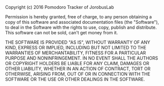 Copyright (c) 2016 Pomodoro Tracker of JorobusLab

Permission is hereby granted, free of charge, to any person obtaining a copy of this software and associated documentation files (the "Software"), to deal in the Software with the rights to use, copy, publish and distribute. This software can not be sold, can't get money from it.

THE SOFTWARE IS PROVIDED "AS IS", WITHOUT WARRANTY OF ANY KIND, EXPRESS OR IMPLIED, INCLUDING BUT NOT LIMITED TO THE WARRANTIES OF MERCHANTABILITY, FITNESS FOR A PARTICULAR PURPOSE AND NONINFRINGEMENT. IN NO EVENT SHALL THE AUTHORS OR COPYRIGHT HOLDERS BE LIABLE FOR ANY CLAIM, DAMAGES OR OTHER LIABILITY, WHETHER IN AN ACTION OF CONTRACT, TORT OR OTHERWISE, ARISING FROM, OUT OF OR IN CONNECTION WITH THE SOFTWARE OR THE USE OR OTHER DEALINGS IN THE SOFTWARE.